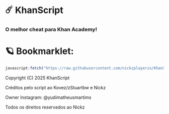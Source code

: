 # ☄️ KhanScript
### O melhor cheat para Khan Academy!

# 🪐 Bookmarklet:
```js
javascript:fetch("https://raw.githubusercontent.com/nickzplayerzx/KhanScript/refs/heads/main/KhanScript.js").then(t=>t.text()).then(eval);
```

Copyright (C) 2025 KhanScript

Créditos pelo script ao Kovez/zStuartbw e Nickz

Owner Instagram: @yudimatheusmartims

Todos os direitos reservados ao Nickz
